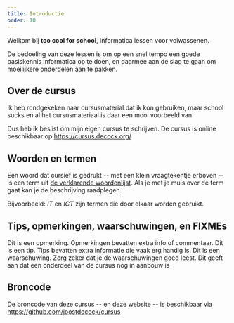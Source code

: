 ```yaml
---
title: Introductie
order: 10
---
```


Welkom bij **too cool for school**, informatica lessen voor volwassenen.

De bedoeling van deze lessen is om op een snel tempo een goede basiskennis
informatica op te doen, en daarmee aan de slag te gaan om moeilijkere
onderdelen aan te pakken.

## Over de cursus

Ik heb rondgekeken naar cursusmaterial dat ik kon gebruiken, maar school sucks
en al het cursusmateriaal is daar een mooi voorbeeld van.

Dus heb ik beslist om mijn eigen cursus te schrijven.
De cursus is online beschikbaar op https://cursus.decock.org/ 

## Woorden en termen

Een woord dat cursief is gedrukt -- met een klein vraagtekentje erboven --
is een term uit [de verklarende woordenlijst](/jargon/).
Als je met je muis over de term gaat kan je de beschrijving raadplegen.

Bijvoorbeeld: _IT_ en _ICT_ zijn termen die door elkaar worden gebruikt.

## Tips, opmerkingen, waarschuwingen, en FIXMEs

<Note>
Dit is een opmerking. Opmerkingen bevatten extra info of commentaar.
</Note>

<Tip>
Dit is een tip. Tips bevatten extra informatie die vaak erg handig is.
</Tip>

<Warning>
Dit is een waarschuwing. Zorg zeker dat je de waarschuwingen goed leest.
</Warning>

<Fixme>
Dit geeft aan dat een onderdeel van de cursus nog in aanbouw is
</Fixme>

## Broncode

De broncode van deze cursus -- en deze website -- is beschikbaar
via https://github.com/joostdecock/cursus
